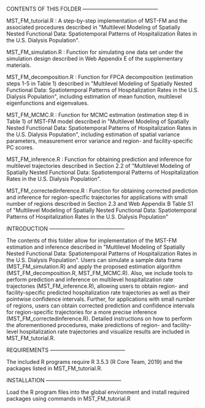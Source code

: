 CONTENTS OF THIS FOLDER ——————————————

MST_FM_tutorial.R : A step-by-step implementation of MST-FM and the associated procedures described in "Multilevel Modeling of Spatially Nested Functional Data: Spatiotemporal Patterns of Hospitalization Rates in the U.S. Dialysis Population".

MST_FM_simulation.R : Function for simulating one data set under the simulation design described in Web Appendix E of the supplementary materials.

MST_FM_decomposition.R : Function for FPCA decomposition (estimation steps 1-5 in Table 1) described in "Multilevel Modeling of Spatially Nested Functional Data: Spatiotemporal Patterns of Hospitalization Rates in the U.S. Dialysis Population", including estimation of mean function, multilevel eigenfunctions and eigenvalues.

MST_FM_MCMC.R : Function for MCMC estimation (estimation step 6 in Table 1) of MST-FM model described in "Multilevel Modeling of Spatially Nested Functional Data: Spatiotemporal Patterns of Hospitalization Rates in the U.S. Dialysis Population", including estimation of spatial variance parameters, measurement error variance and region- and facility-specific PC scores.

MST_FM_inference.R : Function for obtaining prediction and inference for multilevel trajectories described in Section 2.2 of "Multilevel Modeling of Spatially Nested Functional Data: Spatiotemporal Patterns of Hospitalization Rates in the U.S. Dialysis Population".

MST_FM_correctedinference.R : Function for obtaining corrected prediction and inference for region-specific trajectories for applications with small number of regions described in Section 2.3 and Web Appendix B Table S1 of "Multilevel Modeling of Spatially Nested Functional Data: Spatiotemporal Patterns of Hospitalization Rates in the U.S. Dialysis Population"

INTRODUCTION ——————————————

The contents of this folder allow for implementation of the MST-FM estimation and inference described in "Multilevel Modeling of Spatially Nested Functional Data: Spatiotemporal Patterns of Hospitalization Rates in the U.S. Dialysis Population". Users can simulate a sample data frame (MST_FM_simulation.R) and apply the proposed estimation algorithm (MST_FM_decomposition.R, MST_FM_MCMC.R). Also, we include tools to perform prediction and inference on multilevel hospitalization rate trajectories (MST_FM_inference.R), allowing users to obtain region- and facility-specific predicted hospitalization rate trajectories as well as their pointwise confidence intervals. Further, for applications with small number of regions, users can obtain corrected prediction and confidence intervals for region-specific trajectories for a more precise inference (MST_FM_correctedinference.R). Detailed instructions on how to perform the aforementioned procedures, make predictions of region- and facility-level hospitalization rate trajectories and visualize results are included in MST_FM_tutorial.R.

REQUIREMENTS ——————————————

The included R programs require R 3.5.3 (R Core Team, 2019) and the packages listed in MST_FM_tutorial.R.

INSTALLATION ——————————————

Load the R program files into the global environment and install required packages using commands in MST_FM_tutorial.R
